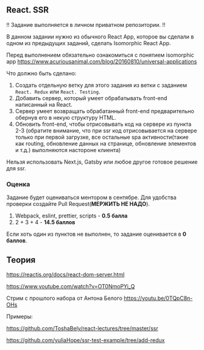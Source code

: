 


## React. SSR 




!! Задание выполняется в личном приватном репозитории. !!

В данном задании нужно из обычного React App, которое вы сделали в одном из предыдущих заданий, сделать Isomorphic React App.

Перед выполнением обязательно ознакомиться с понятием isomorphic app https://www.acuriousanimal.com/blog/20160810/universal-applications




Что должно быть сделано:



1) Создать отдельную ветку для этого задания из ветки с заданием `React. Redux` или `React. Testing`.
2) Добавить сервер, который умеет обрабатывать front-end написанный на React.
3) Сервер умеет возвращать обрабатанный front-end предварительно обернув его в некую структуру HTML.
4) Обновить front-end, чтобы отрисовывать код на сервере из пункта 2-3 (обратите внимание, что при ssr код отрисовывается на сервере только при первой загрузке, все остальные spa активности(такие как routing, обновление данных на странице, обновление элементов и т.д.) выполняются настороне клиента) 

Нельзя использовать Next.js, Gatsby или любое другое готовое решение для ssr.

### Оценка




Задание будет оцениваться ментором в сентябре. Для удобства проверки создайте Pull Request(**МЕРЖИТЬ НЕ НАДО**).




1) Webpack, eslint, prettier, scripts - **0.5 балла**
2) 2 + 3 + 4 - **14.5 баллов**




Если хоть один из пунктов не выполнен, то задание оценивается в **0 баллов**.

## Теория

https://reactjs.org/docs/react-dom-server.html

https://www.youtube.com/watch?v=OT0NmoPYi_Q

Стрим с прошлого набора от Антона Белого https://youtu.be/0TQpC8n-OHs

Примеры:

https://github.com/ToshaBely/react-lectures/tree/master/ssr

https://github.com/yuliaHope/ssr-test-example/tree/add-redux

